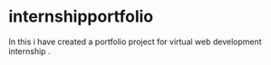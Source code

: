 # internshipportfolio
In this i have created a portfolio project for virtual web development internship .
